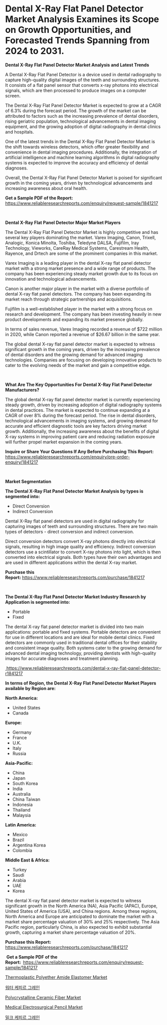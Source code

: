 <p><h1>Dental X-Ray Flat Panel Detector Market Analysis Examines its Scope on Growth Opportunities, and Forecasted Trends Spanning from 2024 to 2031.</h1></p><p><strong>Dental X-Ray Flat Panel Detector Market Analysis and Latest Trends</strong></p>
<p><p>A Dental X-Ray Flat Panel Detector is a device used in dental radiography to capture high-quality digital images of the teeth and surrounding structures. It consists of a flat panel sensor that converts x-ray photons into electrical signals, which are then processed to produce images on a computer screen. </p><p>The Dental X-Ray Flat Panel Detector Market is expected to grow at a CAGR of 6.3% during the forecast period. The growth of the market can be attributed to factors such as the increasing prevalence of dental disorders, rising geriatric population, technological advancements in dental imaging equipment, and the growing adoption of digital radiography in dental clinics and hospitals.</p><p>One of the latest trends in the Dental X-Ray Flat Panel Detector Market is the shift towards wireless detectors, which offer greater flexibility and convenience in dental imaging procedures. Additionally, the integration of artificial intelligence and machine learning algorithms in digital radiography systems is expected to improve the accuracy and efficiency of dental diagnoses.</p><p>Overall, the Dental X-Ray Flat Panel Detector Market is poised for significant growth in the coming years, driven by technological advancements and increasing awareness about oral health.</p></p>
<p><strong>Get a Sample PDF of the Report:&nbsp;</strong> <a href="https://www.reliableresearchreports.com/enquiry/request-sample/1841217">https://www.reliableresearchreports.com/enquiry/request-sample/1841217</a></p>
<p>&nbsp;</p>
<p><strong>Dental X-Ray Flat Panel Detector Major Market Players</strong></p>
<p><p>The Dental X-Ray Flat Panel Detector Market is highly competitive and has several key players dominating the market. Varex Imaging, Canon, Trixell, Analogic, Konica Minolta, Toshiba, Teledyne DALSA, Fujifilm, Iray Technology, Vieworks, CareRay Medical Systems, Carestream Health, Rayence, and Drtech are some of the prominent companies in this market.</p><p>Varex Imaging is a leading player in the dental X-ray flat panel detector market with a strong market presence and a wide range of products. The company has been experiencing steady market growth due to its focus on innovation and technological advancements. </p><p>Canon is another major player in the market with a diverse portfolio of dental X-ray flat panel detectors. The company has been expanding its market reach through strategic partnerships and acquisitions.</p><p>Fujifilm is a well-established player in the market with a strong focus on research and development. The company has been investing heavily in new product developments and expanding its market presence globally.</p><p>In terms of sales revenue, Varex Imaging recorded a revenue of $722 million in 2020, while Canon reported a revenue of $26.67 billion in the same year.</p><p>The global dental X-ray flat panel detector market is expected to witness significant growth in the coming years, driven by the increasing prevalence of dental disorders and the growing demand for advanced imaging technologies. Companies are focusing on developing innovative products to cater to the evolving needs of the market and gain a competitive edge.</p></p>
<p>&nbsp;</p>
<p><strong>What Are The Key Opportunities For Dental X-Ray Flat Panel Detector Manufacturers?</strong></p>
<p><p>The global dental X-ray flat panel detector market is currently experiencing steady growth, driven by increasing adoption of digital radiography systems in dental practices. The market is expected to continue expanding at a CAGR of over 8% during the forecast period. The rise in dental disorders, technological advancements in imaging systems, and growing demand for accurate and efficient diagnostic tools are key factors driving market growth. Additionally, the increasing awareness about the benefits of digital X-ray systems in improving patient care and reducing radiation exposure will further propel market expansion in the coming years.</p></p>
<p><strong>Inquire or Share Your Questions If Any Before Purchasing This Report:</strong> <a href="https://www.reliableresearchreports.com/enquiry/pre-order-enquiry/1841217">https://www.reliableresearchreports.com/enquiry/pre-order-enquiry/1841217</a></p>
<p>&nbsp;</p>
<p><strong>Market Segmentation</strong></p>
<p><strong>The Dental X-Ray Flat Panel Detector Market Analysis by types is segmented into:</strong></p>
<p><ul><li>Direct Conversion</li><li>Indirect Conversion</li></ul></p>
<p><p>Dental X-Ray flat panel detectors are used in digital radiography for capturing images of teeth and surrounding structures. There are two main types of detectors - direct conversion and indirect conversion. </p><p>Direct conversion detectors convert X-ray photons directly into electrical signals, resulting in high image quality and efficiency. Indirect conversion detectors use a scintillator to convert X-ray photons into light, which is then converted into electrical signals. Both types have their own advantages and are used in different applications within the dental X-ray market.</p></p>
<p><strong>Purchase this Report:&nbsp;</strong><a href="https://www.reliableresearchreports.com/purchase/1841217">https://www.reliableresearchreports.com/purchase/1841217</a></p>
<p>&nbsp;</p>
<p><strong>The Dental X-Ray Flat Panel Detector Market Industry Research by Application is segmented into:</strong></p>
<p><ul><li>Portable</li><li>Fixed</li></ul></p>
<p><p>The dental X-ray flat panel detector market is divided into two main applications: portable and fixed systems. Portable detectors are convenient for use in different locations and are ideal for mobile dental clinics. Fixed detectors are commonly used in traditional dental offices for their stability and consistent image quality. Both systems cater to the growing demand for advanced dental imaging technology, providing dentists with high-quality images for accurate diagnoses and treatment planning.</p></p>
<p><a href="https://www.reliableresearchreports.com/dental-x-ray-flat-panel-detector-r1841217">&nbsp;https://www.reliableresearchreports.com/dental-x-ray-flat-panel-detector-r1841217</a></p>
<p><strong>In terms of Region, the Dental X-Ray Flat Panel Detector Market Players available by Region are:</strong></p>
<p>
    <p> <strong> North America: </strong>
        <ul>
            <li>United States</li>
            <li>Canada</li>
        </ul>
        </p> 
    <p> <strong> Europe: </strong>
        <ul>
            <li>Germany</li>
            <li>France</li>
            <li>U.K.</li>
            <li>Italy</li>
            <li>Russia</li>
        </ul>
        </p> 
    <p> <strong> Asia-Pacific: </strong>
        <ul>
            <li>China</li>
            <li>Japan</li>
            <li>South Korea</li>
            <li>India</li>
            <li>Australia</li>
            <li>China Taiwan</li>
            <li>Indonesia</li>
            <li>Thailand</li>
            <li>Malaysia</li>
        </ul>
        </p> 
    <p> <strong> Latin America: </strong>
        <ul>
            <li>Mexico</li>
            <li>Brazil</li>
            <li>Argentina Korea</li>
            <li>Colombia</li>
        </ul>
        </p> 
    <p> <strong> Middle East & Africa: </strong>
        <ul>
            <li>Turkey</li>
            <li>Saudi</li>
            <li>Arabia</li>
            <li>UAE</li>
            <li>Korea</li>
        </ul>
    </p>
    </p>
<p><p>The dental X-ray flat panel detector market is expected to witness significant growth in the North America (NA), Asia Pacific (APAC), Europe, United States of America (USA), and China regions. Among these regions, North America and Europe are anticipated to dominate the market with a market share percentage valuation of 30% and 25% respectively. The Asia Pacific region, particularly China, is also expected to exhibit substantial growth, capturing a market share percentage valuation of 20%.</p></p>
<p><strong>Purchase this Report: </strong><a href="https://www.reliableresearchreports.com/purchase/1841217">https://www.reliableresearchreports.com/purchase/1841217</a></p>
<p>&nbsp;<strong>Get a Sample PDF of the Report:&nbsp;&nbsp;</strong><a href="https://www.reliableresearchreports.com/enquiry/request-sample/1841217">https://www.reliableresearchreports.com/enquiry/request-sample/1841217</a></p>
<p><strong></strong></p>
<p><p><a href="https://issuu.com/reportprime-2/docs/thermoplastic-polyether-amide-elastomer-market-siz">Thermoplastic Polyether Amide Elastomer Market</a></p><p><a href="https://github.com/trmesnao7959541/Market-Research-Report-List-2/blob/main/538972447264.md">워터 케피르 그레인</a></p><p><a href="https://issuu.com/reportprime-2/docs/polycrystalline-ceramic-fiber-market-size-2030.ppt">Polycrystalline Ceramic Fiber Market</a></p><p><a href="https://github.com/sonuprakash1/Market-Research-Report-List-2/blob/main/medical-electrosurgical-pencil-market.md">Medical Electrosurgical Pencil Market</a></p><p><a href="https://github.com/vsn7qpua81q/Market-Research-Report-List-2/blob/main/534968247265.md">밀크 케피르 그레인</a></p></p>
